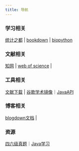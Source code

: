 ```yaml
---
title: 导航
---
```

### 学习相关
[统计之都](https://d.cosx.org) | [bookdown](https://bookdown.org) | [biopython](https://biopython-cn.readthedocs.io/zh_CN/latest/)

### 文献相关

[知网](https://www.hzlib.net/szzysjk/364.htm) | [web of science](https://www.webofscience.com/wos/alldb/basic-search) | 

### 工具相关
[文献下载](https://tool.yovisun.com/scihub/) | [谷歌学术镜像](https://ac.scmor.com)｜[JavaAPI](https://www.matools.com/api/java8)

### 博客相关
[blogdown文档](https://bookdown.org/yihui/blogdown/) | 

### 资源

[四六级真题](https://zhenti.burningvocabulary.com)｜[Java学习](https://snailclimb.gitee.io/javaguide/#/?id=java)


